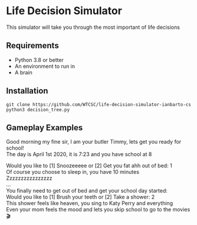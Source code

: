 # Life Decision Simulator
This simulator will take you through the most important of life decisions

## Requirements
* Python 3.8 or better
* An environment to run in
* A brain

## Installation
``` git clone https://github.com/WTCSC/life-decision-simulator-ianbarto-cs ```  
```python3 decision_tree.py```  

## Gameplay Examples  

Good morning my fine sir, I am your butler Timmy, lets get you ready for school!  
The day is April 1st 2020, it is 7:23 and you have school at 8  
  
Would you like to [1] Snoozeeeee or [2] Get you fat ahh out of bed: 1  
Of course you choose to sleep in, you have 10 minutes  
Zzzzzzzzzzzzzzzz  
...  
You finally need to get out of bed and get your school day started:  
Would you like to [1] Brush your teeth or [2] Take a shower: 2  
This shower feels like heaven, you sing to Katy Perry and everything  
Even your mom feels the mood and lets you skip school to go to the movies 🎬  

  